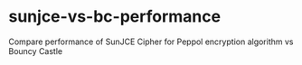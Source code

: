 # sunjce-vs-bc-performance
Compare performance of SunJCE Cipher for Peppol encryption algorithm vs Bouncy Castle

